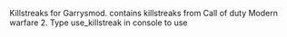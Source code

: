 Killstreaks for Garrysmod.
contains killstreaks from Call of duty Modern warfare 2.
Type use\_killstreak in console to use